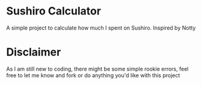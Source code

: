 # Sushiro Calculator

A simple project to calculate how much I spent on Sushiro. Inspired by Notty

# Disclaimer
As I am still new to coding, there might be some simple rookie errors, feel free to let me know and fork or do anything you'd like with this project

